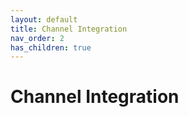 ```yaml
---
layout: default
title: Channel Integration
nav_order: 2
has_children: true
---
```

# Channel Integration